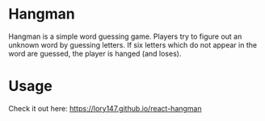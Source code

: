 # Hangman 

Hangman is a simple word guessing game. Players try to figure out an unknown word by guessing letters. If six letters which do not appear in the word are guessed, the player is hanged (and loses).

# Usage

Check it out here: https://lory147.github.io/react-hangman


